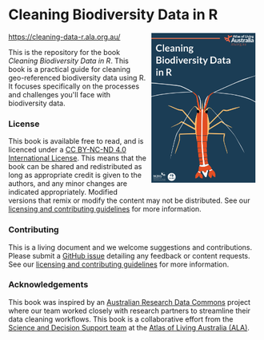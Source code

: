 # Cleaning Biodiversity Data in R <a href="https://cleaning-data-r.ala.org.au/"><img src="images/cleaner-shrimp_cover.png" class="rounded" align="right" style="margin: 20px 10px 20px 10px;" height="300"/></a>

<https://cleaning-data-r.ala.org.au/>

This is the repository for the book *Cleaning Biodiversity Data in R*. This book is a practical guide for cleaning geo-referenced biodiversity data
using R. It focuses specifically on the processes and challenges you'll face with biodiversity data.

### License

This book is available free to read, and is licenced under a [CC BY-NC-ND 4.0 International License](https://creativecommons.org/licenses/by-nc-sa/4.0/). This means that the book can be shared and redistributed as long as appropriate credit is given to the authors, and any minor changes are indicated appropriately. Modified versions that remix or modify the content may not be distributed. See our [licensing and contributing guidelines](https://github.com/AtlasOfLivingAustralia/cleaning_data/blob/main/licensing.md) for more information.

### Contributing

This is a living document and we welcome suggestions and contributions. Please submit a [GitHub issue](https://github.com/AtlasOfLivingAustralia/cleaning_data/issues) detailing any feedback or content requests. See our [licensing and contributing guidelines](https://github.com/AtlasOfLivingAustralia/cleaning_data/blob/main/licensing.qmd) for more information.

### Acknowledgements

This book was inspired by an [Australian Research Data Commons](https://ardc.edu.au/) project where our team worked closely with research partners to streamline their data cleaning workflows. This book is a collaborative effort from the [Science and Decision Support team](https://labs.ala.org.au/about/) at the [Atlas of Living Australia (ALA)](https://www.ala.org.au/).
